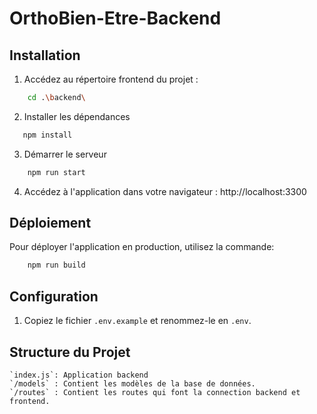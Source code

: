 # OrthoBien-Etre-Backend

## Installation

1. Accédez au répertoire frontend du projet :

```bash
    cd .\backend\
```

2. Installer les dépendances

```bash
   npm install
```

3. Démarrer le serveur

```bash
    npm run start
```

4. Accédez à l'application dans votre navigateur : http://localhost:3300

## Déploiement

Pour déployer l'application en production, utilisez la commande:

```bash
    npm run build
```

## Configuration

1. Copiez le fichier `.env.example` et renommez-le en `.env`.

## Structure du Projet
    `index.js`: Application backend
    `/models` : Contient les modèles de la base de données.
    `/routes` : Contient les routes qui font la connection backend et frontend.
        

